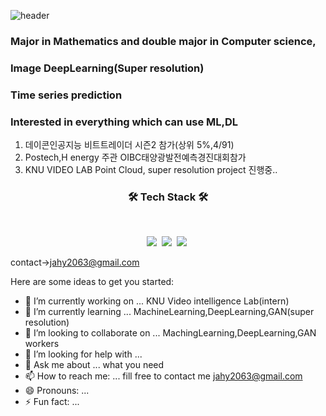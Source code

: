 ![header](https://img.shields.io/badge/<Career>-<JaehyeonJeon>-<blue>)


### Major in Mathematics and double major in Computer science,
### Image DeepLearning(Super resolution)
### Time series prediction
### Interested in  everything which can use ML,DL


1. 데이콘인공지능 비트트레이더 시즌2 참가(상위 5%,4/91)
2. Postech,H energy 주관 OIBC태양광발전예측경진대회참가
3. KNU VIDEO LAB Point Cloud, super resolution project 진행중..


<h3 align="center"><b>🛠 Tech Stack 🛠</b></h3>
</br>
<p align="center">
<img src="https://img.shields.io/badge/Python-3766AB?style=flat-square&logo=Python&logoColor=white"/></a>&nbsp 
<img src="https://img.shields.io/badge/Tensorflow-FF6F00?style=flat-square&logo=Tensorflow&logoColor=white"/></a>&nbsp
<img src="https://img.shields.io/badge/C-A8B9CC?style=flat-square&logo=c&logoColor=white"/></a>&nbsp





contact->jahy2063@gmail.com




 
Here are some ideas to get you started:

- 🔭 I’m currently working on ...          KNU Video intelligence Lab(intern)
- 🌱 I’m currently learning ...            MachineLearning,DeepLearning,GAN(super resolution)
- 👯 I’m looking to collaborate on ...     MachingLearning,DeepLearning,GAN workers
- 🤔 I’m looking for help with ...            
- 💬 Ask me about ... what you need           
- 📫 How to reach me: ...                  fill free to contact me  jahy2063@gmail.com
- 😄 Pronouns: ...                       
- ⚡ Fun fact: ...                             


